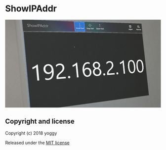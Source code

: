 ShowIPAddr
====

![img01.jpg](img01.jpg)

Copyright and license
----
Copyright (c) 2018 yoggy

Released under the [MIT license](LICENSE.txt)